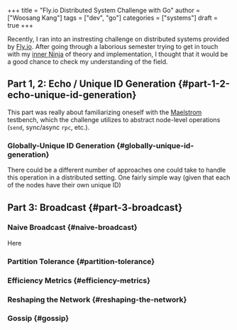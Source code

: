 +++
title = "Fly.io Distributed System Challenge with Go"
author = ["Woosang Kang"]
tags = ["dev", "go"]
categories = ["systems"]
draft = true
+++

Recently, I ran into an instresting challenge on distributed systems provided by [Fly.io](https://fly.io/dist-sys/). After going through a laborious semester trying to get in touch with my [inner Ninja](https://www.cs.cornell.edu/courses/cs5414/2023sp/) of theory and implementation, I thought that it would be a good chance to check my understanding of the field.


## Part 1, 2: Echo / Unique ID Generation {#part-1-2-echo-unique-id-generation}

This part was really about familiarizing oneself with the [Maelstrom](https://github.com/jepsen-io/maelstrom) testbench, which the challenge utilizes to abstract node-level operations (`send`, sync/async `rpc`, etc.).


### Globally-Unique ID Generation {#globally-unique-id-generation}

There could be a different number of approaches one could take to handle this operation in a distributed setting. One fairly simple way (given that each of the nodes have their own unique ID)


## Part 3: Broadcast {#part-3-broadcast}


### Naive Broadcast {#naive-broadcast}

Here


### Partition Tolerance {#partition-tolerance}


### Efficiency Metrics {#efficiency-metrics}


### Reshaping the Network {#reshaping-the-network}


### Gossip {#gossip}
